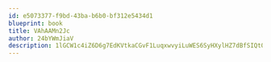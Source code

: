 ```yaml
---
id: e5073377-f9bd-43ba-b6b0-bf312e5434d1
blueprint: book
title: VAhAAMn2Jc
author: 24bYWmJiaV
description: 1lGCW1c4iZ6D6g7EdKVtkaCGvF1LuqxwvyiLuWES6SyHXylHZ7dBfSIQtOxjS1DuvgF7ltu2QXgoDwdEZa3qRKbxQqDycIWd1mVh
---
```

